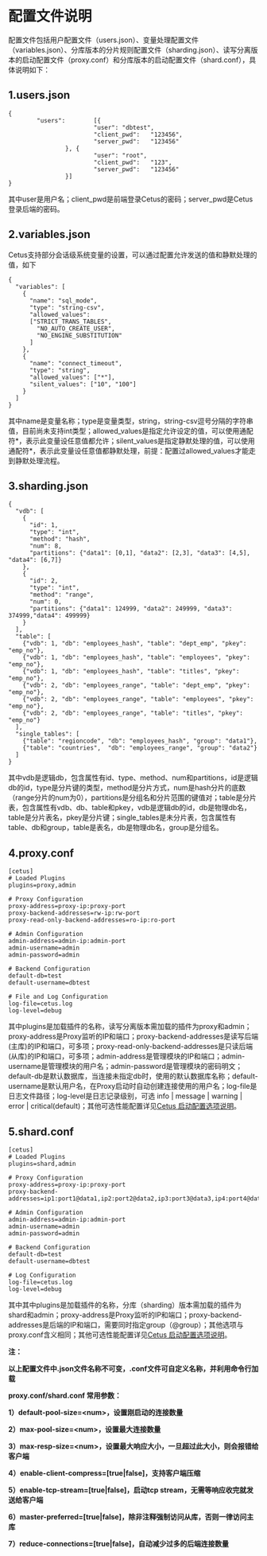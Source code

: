# 配置文件说明

配置文件包括用户配置文件（users.json）、变量处理配置文件（variables.json）、分库版本的分片规则配置文件（sharding.json）、读写分离版本的启动配置文件（proxy.conf）和分库版本的启动配置文件（shard.conf），具体说明如下：

##  1.users.json

```
{
        "users":        [{
                        "user": "dbtest",
                        "client_pwd":   "123456",
                        "server_pwd":   "123456"
                }, {
                        "user": "root",
                        "client_pwd":   "123",
                        "server_pwd":   "123456"
                }]
}
```

其中user是用户名；client_pwd是前端登录Cetus的密码；server_pwd是Cetus登录后端的密码。

##  2.variables.json

Cetus支持部分会话级系统变量的设置，可以通过配置允许发送的值和静默处理的值，如下

```
{
  "variables": [
    {
      "name": "sql_mode",
      "type": "string-csv",
      "allowed_values": 
      ["STRICT_TRANS_TABLES",
        "NO_AUTO_CREATE_USER",
        "NO_ENGINE_SUBSTITUTION"
      ]
    },
    {
      "name": "connect_timeout",
      "type": "string",
      "allowed_values": ["*"],
      "silent_values": ["10", "100"]
    }
  ]
}
```

其中name是变量名称；type是变量类型，string，string-csv逗号分隔的字符串值，目前尚未支持int类型；allowed_values是指定允许设定的值，可以使用通配符\*，表示此变量设任意值都允许；silent_values是指定静默处理的值，可以使用通配符\*，表示此变量设任意值都静默处理，前提：配置过allowed_values才能走到静默处理流程。

## 3.sharding.json

```
{
  "vdb": [
    {
      "id": 1,
      "type": "int",
      "method": "hash",
      "num": 8,
      "partitions": {"data1": [0,1], "data2": [2,3], "data3": [4,5], "data4": [6,7]}
    },
    {
      "id": 2,
      "type": "int",
      "method": "range",
      "num": 0,
      "partitions": {"data1": 124999, "data2": 249999, "data3": 374999,"data4": 499999}
    }
  ],
  "table": [
    {"vdb": 1, "db": "employees_hash", "table": "dept_emp", "pkey": "emp_no"},
    {"vdb": 1, "db": "employees_hash", "table": "employees", "pkey": "emp_no"},
    {"vdb": 1, "db": "employees_hash", "table": "titles", "pkey": "emp_no"},
    {"vdb": 2, "db": "employees_range", "table": "dept_emp", "pkey": "emp_no"},
    {"vdb": 2, "db": "employees_range", "table": "employees", "pkey": "emp_no"},
    {"vdb": 2, "db": "employees_range", "table": "titles", "pkey": "emp_no"}
  ],
  "single_tables": [
    {"table": "regioncode", "db": "employees_hash", "group": "data1"},
    {"table": "countries",  "db": "employees_range", "group": "data2"}
  ]
}
```

其中vdb是逻辑db，包含属性有id、type、method、num和partitions，id是逻辑db的id，type是分片键的类型，method是分片方式，num是hash分片的底数（range分片的num为0），partitions是分组名和分片范围的键值对；table是分片表，包含属性有vdb、db、table和pkey，vdb是逻辑db的id，db是物理db名，table是分片表名，pkey是分片键；single_tables是未分片表，包含属性有table、db和group，table是表名，db是物理db名，group是分组名。

##  4.proxy.conf

```
[cetus]
# Loaded Plugins
plugins=proxy,admin

# Proxy Configuration
proxy-address=proxy-ip:proxy-port
proxy-backend-addresses=rw-ip:rw-port
proxy-read-only-backend-addresses=ro-ip:ro-port

# Admin Configuration
admin-address=admin-ip:admin-port
admin-username=admin
admin-password=admin

# Backend Configuration
default-db=test
default-username=dbtest

# File and Log Configuration
log-file=cetus.log
log-level=debug
```

其中plugins是加载插件的名称，读写分离版本需加载的插件为proxy和admin；proxy-address是Proxy监听的IP和端口；proxy-backend-addresses是读写后端(主库)的IP和端口，可多项；proxy-read-only-backend-addresses是只读后端(从库)的IP和端口，可多项；admin-address是管理模块的IP和端口；admin-username是管理模块的用户名；admin-password是管理模块的密码明文；default-db是默认数据库，当连接未指定db时，使用的默认数据库名称；default-username是默认用户名，在Proxy启动时自动创建连接使用的用户名；log-file是日志文件路径；log-level是日志记录级别，可选 info | message | warning | error | critical(default)；其他可选性能配置详见[Cetus 启动配置选项说明](https://github.com/Lede-Inc/cetus/blob/master/doc/cetus-configuration.md)。

##  5.shard.conf

```
[cetus]
# Loaded Plugins
plugins=shard,admin

# Proxy Configuration
proxy-address=proxy-ip:proxy-port
proxy-backend-addresses=ip1:port1@data1,ip2:port2@data2,ip3:port3@data3,ip4:port4@data4

# Admin Configuration
admin-address=admin-ip:admin-port
admin-username=admin
admin-password=admin

# Backend Configuration
default-db=test
default-username=dbtest

# Log Configuration
log-file=cetus.log
log-level=debug
```

其中其中plugins是加载插件的名称，分库（sharding）版本需加载的插件为shard和admin；proxy-address是Proxy监听的IP和端口；proxy-backend-addresses是后端的IP和端口，需要同时指定group（@group）；其他选项与proxy.conf含义相同；其他可选性能配置详见[Cetus 启动配置选项说明](https://github.com/Lede-Inc/cetus/blob/master/doc/cetus-configuration.md)。

**注：**

**以上配置文件中.json文件名称不可变，.conf文件可自定义名称，并利用命令行加载**

**proxy.conf\/shard.conf 常用参数：**

**1）default-pool-size=\<num\>，设置刚启动的连接数量**
  
**2）max-pool-size=\<num\>，设置最大连接数量**
 
**3）max-resp-size=\<num\>，设置最大响应大小，一旦超过此大小，则会报错给客户端**
  
**4）enable-client-compress=\[true\|false\]，支持客户端压缩**

**5）enable-tcp-stream=\[true\|false\]，启动tcp stream，无需等响应收完就发送给客户端**

**6）master-preferred=\[true\|false\]，除非注释强制访问从库，否则一律访问主库**

**7）reduce-connections=\[true\|false\]，自动减少过多的后端连接数量**
